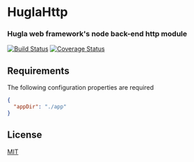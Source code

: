 # HuglaHttp
### Hugla web framework's node back-end http module

[![Build Status](https://travis-ci.org/hugla/hugla-node-http.svg?branch=master)](https://travis-ci.org/hugla/hugla-node-http)
[![Coverage Status](https://coveralls.io/repos/hugla/hugla-node-http/badge.svg?branch=master&service=github)](https://coveralls.io/github/hugla/hugla-node-http?branch=master)

## Requirements

The following configuration properties are required

```json
{
  "appDir": "./app"
}
```

## License

[MIT](LICENSE)
